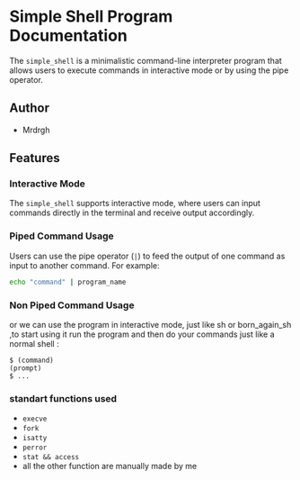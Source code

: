 # Simple Shell Program Documentation

The `simple_shell` is a minimalistic command-line interpreter program that allows users to execute commands in interactive mode or by using the pipe operator.

## Author
- Mrdrgh

## Features

### Interactive Mode
The `simple_shell` supports interactive mode, where users can input commands directly in the terminal and receive output accordingly.

### Piped Command Usage
Users can use the pipe operator (`|`) to feed the output of one command as input to another command. For example:

```sh
echo "command" | program_name
```

### Non Piped Command Usage
or we can use the program in interactive mode, just like sh or born_again_sh ,to start using it run the program and then do your commands just like a normal shell :
```./hsh
$ (command) 
(prompt)
$ ...
```

### standart functions used 
- ```execve```
- ```fork```
- ```isatty```
- ```perror```
- ```stat && access```
- all the other function are manually made by me
